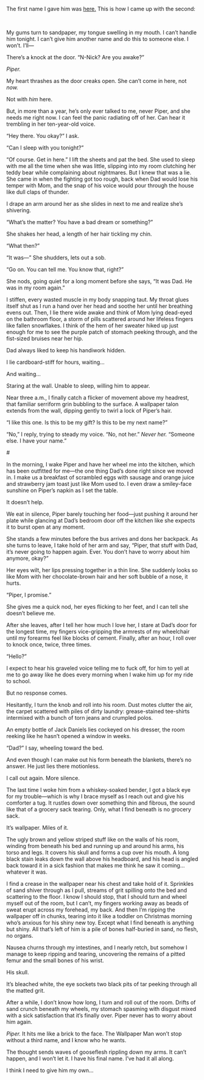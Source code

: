 The first name I gave him was [here.](https://www.reddit.com/r/nosleep/comments/xecqj2/theres_a_creature_living_in_my_walls_and_i_dont/)  This is how I came up with the second:

&#x200B;

My gums turn to sandpaper, my tongue swelling in my mouth. I can’t handle him tonight. I can’t give him another name and do this to someone else. I won’t. I’ll—

There’s a knock at the door. “N-Nick? Are you awake?”

*Piper.* 

My heart thrashes as the door creaks open. She can’t come in here, not *now.* 

Not with *him* here.

But, in more than a year, he’s only ever talked to me, never Piper, and she needs me right now. I can feel the panic radiating off of her. Can hear it trembling in her ten-year-old voice.

“Hey there. You okay?” I ask.

“Can I sleep with you tonight?”

“Of course. Get in here.” I lift the sheets and pat the bed. She used to sleep with me all the time when she was little, slipping into my room clutching her teddy bear while complaining about nightmares. But I knew that was a lie. She came in when the fighting got too rough, back when Dad would lose his temper with Mom, and the snap of his voice would pour through the house like dull claps of thunder.

I drape an arm around her as she slides in next to me and realize she’s shivering. 

“What’s the matter? You have a bad dream or something?”

She shakes her head, a length of her hair tickling my chin.

“What then?”

“It was—” She shudders, lets out a sob. 

“Go on. You can tell me. You know that, right?”

She nods, going quiet for a long moment before she says, “It was Dad. He was in my room again.”

I stiffen, every wasted muscle in my body snapping taut. My throat glues itself shut as I run a hand over her head and soothe her until her breathing evens out. Then, I lie there wide awake and think of Mom lying dead-eyed on the bathroom floor, a storm of pills scattered around her lifeless fingers like fallen snowflakes. I think of the hem of her sweater hiked up just enough for me to see the purple patch of stomach peeking through, and the fist-sized bruises near her hip. 

Dad always liked to keep his handiwork hidden. 

I lie cardboard-stiff for hours, waiting…

And waiting… 

Staring at the wall. Unable to sleep, willing him to appear.

Near three a.m., I finally catch a flicker of movement above my headrest, that familiar serriform grin bubbling to the surface. A wallpaper talon extends from the wall, dipping gently to twirl a lock of Piper’s hair.

“I like this one. Is this to be my gift? Is this to be my next name?”

“No,” I reply, trying to steady my voice. “No, not her.” *Never her.* “Someone else. I have your name.”

\#

In the morning, I wake Piper and have her wheel me into the kitchen, which has been outfitted for me—the one thing Dad’s done right since we moved in. I make us a breakfast of scrambled eggs with sausage and orange juice and strawberry jam toast just like Mom used to. I even draw a smiley-face sunshine on Piper’s napkin as I set the table.

It doesn’t help. 

We eat in silence, Piper barely touching her food—just pushing it around her plate while glancing at Dad’s bedroom door off the kitchen like she expects it to burst open at any moment. 

She stands a few minutes before the bus arrives and dons her backpack. As she turns to leave, I take hold of her arm and say, “Piper, that stuff with Dad, it’s never going to happen again. Ever. You don’t have to worry about him anymore, okay?”

Her eyes wilt, her lips pressing together in a thin line. She suddenly looks so like Mom with her chocolate-brown hair and her soft bubble of a nose, it hurts. 

“Piper, I promise.”

She gives me a quick nod, her eyes flicking to her feet, and I can tell she doesn’t believe me. 

After she leaves, after I tell her how much I love her, I stare at Dad’s door for the longest time, my fingers vice-gripping the armrests of my wheelchair until my forearms feel like blocks of cement. Finally, after an hour, I roll over to knock once, twice, three times.

“Hello?”

I expect to hear his graveled voice telling me to fuck off, for him to yell at me to go away like he does every morning when I wake him up for my ride to school. 

But no response comes.

Hesitantly, I turn the knob and roll into his room. Dust motes clutter the air, the carpet scattered with piles of dirty laundry: grease-stained tee-shirts intermixed with a bunch of torn jeans and crumpled polos.

An empty bottle of Jack Daniels lies cockeyed on his dresser, the room reeking like he hasn’t opened a window in weeks. 

“Dad?” I say, wheeling toward the bed.

And even though I can make out his form beneath the blankets, there’s no answer. He just lies there motionless.

I call out again. More silence. 

The last time I woke him from a whiskey-soaked bender, I got a black eye for my trouble—which is why I brace myself as I reach out and give his comforter a tug. It rustles down over something thin and fibrous, the sound like that of a grocery sack tearing. Only, what I find beneath is no grocery sack. 

It’s wallpaper. Miles of it.

The ugly brown and yellow striped stuff like on the walls of his room, winding from beneath his bed and running up and around his arms, his torso and legs. It covers his skull and forms a cup over his mouth. A long black stain leaks down the wall above his headboard, and his head is angled back toward it in a sick fashion that makes me think he saw it coming…whatever it was.

I find a crease in the wallpaper near his chest and take hold of it. Sprinkles of sand shiver through as I pull, streams of grit spilling onto the bed and scattering to the floor. I know I should stop, that I should turn and wheel myself out of the room, but I can’t, my fingers working away as beads of sweat erupt across my forehead, my back. And then I’m ripping the wallpaper off in chunks, tearing into it like a toddler on Christmas morning who’s anxious for his shiny new toy. Except what I find beneath is anything but shiny. All that’s left of him is a pile of bones half-buried in sand, no flesh, no organs.

Nausea churns through my intestines, and I nearly retch, but somehow I manage to keep ripping and tearing, uncovering the remains of a pitted femur and the small bones of his wrist. 

His skull. 

It’s bleached white, the eye sockets two black pits of tar peeking through all the matted grit.

After a while, I don’t know how long, I turn and roll out of the room. Drifts of sand crunch beneath my wheels, my stomach spasming with disgust mixed with a sick satisfaction that it’s finally over. Piper never has to worry about him again.

*Piper.* It hits me like a brick to the face. The Wallpaper Man won’t stop without a third name, and I know who he wants. 

The thought sends waves of gooseflesh rippling down my arms. It can’t happen, and I won’t let it. I have his final name. I’ve had it all along.

I think I need to give him my own...
